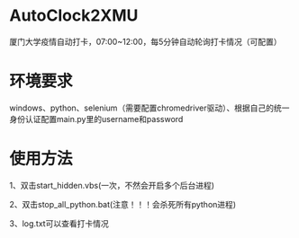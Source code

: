 # AutoClock2XMU
厦门大学疫情自动打卡，07:00~12:00，每5分钟自动轮询打卡情况（可配置）

# 环境要求
windows、python、selenium（需要配置chromedriver驱动）、根据自己的统一身份认证配置main.py里的username和password

# 使用方法
1、双击start_hidden.vbs(一次，不然会开启多个后台进程)

2、双击stop_all_python.bat(注意！！！会杀死所有python进程)

3、log.txt可以查看打卡情况
